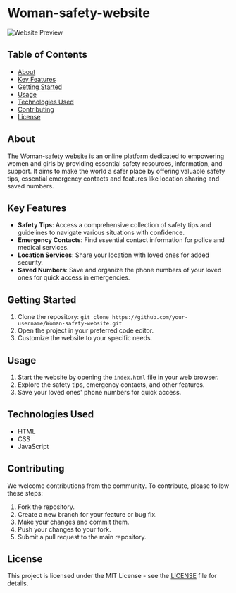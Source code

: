 # Woman-safety-website

![Website Preview](link-to-website-image.png)

## Table of Contents
- [About](#about)
- [Key Features](#key-features)
- [Getting Started](#getting-started)
- [Usage](#usage)
- [Technologies Used](#technologies-used)
- [Contributing](#contributing)
- [License](#license)

## About
The Woman-safety website is an online platform dedicated to empowering women and girls by providing essential safety resources, information, and support. It aims to make the world a safer place by offering valuable safety tips, essential emergency contacts and features like location sharing and saved numbers.

## Key Features
- **Safety Tips**: Access a comprehensive collection of safety tips and guidelines to navigate various situations with confidence.
- **Emergency Contacts**: Find essential contact information for police and medical services.
- **Location Services**: Share your location with loved ones for added security.
- **Saved Numbers**: Save and organize the phone numbers of your loved ones for quick access in emergencies.

## Getting Started
1. Clone the repository: `git clone https://github.com/your-username/Woman-safety-website.git`
2. Open the project in your preferred code editor.
3. Customize the website to your specific needs.

## Usage
1. Start the website by opening the `index.html` file in your web browser.
2. Explore the safety tips, emergency contacts, and other features.
3. Save your loved ones' phone numbers for quick access.

## Technologies Used
- HTML
- CSS
- JavaScript

## Contributing
We welcome contributions from the community. To contribute, please follow these steps:
1. Fork the repository.
2. Create a new branch for your feature or bug fix.
3. Make your changes and commit them.
4. Push your changes to your fork.
5. Submit a pull request to the main repository.

## License
This project is licensed under the MIT License - see the [LICENSE](LICENSE) file for details.
